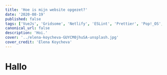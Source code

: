 ```yaml
---
title: 'Hoe is mijn website opgezet?'
date: '2020-08-19'
published: false
tags: ['VueJs', 'Gridsome', 'Netlify', 'ESLint', 'Prettier', 'Pop!_OS', 'Linux']
canonical_url: false
description: 'Hoi.'
cover: '../elena-koycheva-GUYCM0jhuSA-unsplash.jpg'
cover_credit: 'Elena Koycheva'
---
```


# Hallo
